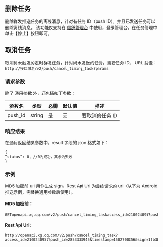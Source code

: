 ## 删除任务
删除群发推送任务的离线消息，针对有任务 ID（push ID），并且已发送任务可以删除离线消息。
该功能仅支持在 [信鸽管理台](https://xg.qq.com) 中使用，登录管理台，在任务管理中单击【停止】按钮即可。

## 取消任务
取消尚未触发的定时群发任务，针对尚未发送的任务，需要任务 ID。
URL 路径：`http://接口域名/v2/push/cancel_timing_task?params`

### 请求参数
除了 [通用参数](http://tcecqpoc.fsphere.cn/document/product/548/14705) 外，还包括如下参数：

|参数名|	类型	|必需|	默认值|	描述|
|-|-|-|-|-|
|push_id|	string|	是	|无|	要取消的任务 ID|

### 响应结果
在通用返回结果参数中，result 字段的 json 格式如下：
```
{
“status”: 0, //0为成功，其余为失败
}
```
### 示例
MD5 加密前 url 用作生成 sign，Rest Api Url 为最终请求的 url（以下为 Android 推送示例，需替换通用参数后使用）。
#### MD5 加密前：
```
GETopenapi.xg.qq.com/v2/push/cancel_timing_taskaccess_id=2100240957push_id=2853333945timestamp=1502700856f255184d160bad51b88c31627bbd9530
```

#### Rest Api Url:
```
http://openapi.xg.qq.com/v2/push/cancel_timing_task?access_id=2100240957&push_id=2853333945&timestamp=1502700856&sign=1fb3b7846f79d0027542acd05effb4a3
```

